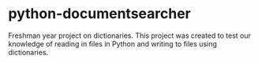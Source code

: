 # python-documentsearcher
Freshman year project on dictionaries. This project was created to test our knowledge of reading in files in Python and writing to files using dictionaries.
